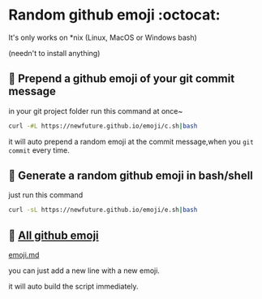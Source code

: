 Random github emoji :octocat:
======================
It's only works on *nix (Linux, MacOS or Windows bash)

(needn't to install anything)

:rabbit: Prepend a github emoji of your git commit message
--------
in your git project folder run this command at once~
```bash
curl -#L https://newfuture.github.io/emoji/c.sh|bash
``` 
it will auto prepend a random emoji at the commit message,when you `git commit` every time.


:frog: Generate a random github emoji in bash/shell
--------
just run this command
```bash
curl -sL https://newfuture.github.io/emoji/e.sh|bash
``` 


:eyes: [All github emoji](emoji.md)
-------------
[emoji.md](emoji.md)

you can just add a new line with a new emoji.

it will auto build the script immediately. 